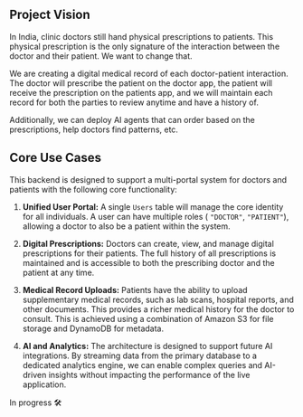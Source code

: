## Project Vision

In India, clinic doctors still hand physical prescriptions to patients. This physical prescription is the only signature of the interaction between the doctor and their patient. We want to change that.

We are creating a digital medical record of each doctor-patient interaction. The doctor will prescribe the patient on the doctor app, the patient will receive the prescription on the patients app, and we will maintain each record for both the parties to review anytime and have a history of.

Additionally, we can deploy AI agents that can order based on the prescriptions, help doctors find patterns, etc.

## Core Use Cases

This backend is designed to support a multi-portal system for doctors and patients with the following core functionality:

1.  **Unified User Portal:** A single `Users` table will manage the core identity for all individuals. A user can have multiple roles ( `"DOCTOR"`, `"PATIENT"`), allowing a doctor to also be a patient within the system.

2.  **Digital Prescriptions:** Doctors can create, view, and manage digital prescriptions for their patients. The full history of all prescriptions is maintained and is accessible to both the prescribing doctor and the patient at any time.

3.  **Medical Record Uploads:** Patients have the ability to upload supplementary medical records, such as lab scans, hospital reports, and other documents. This provides a richer medical history for the doctor to consult. This is achieved using a combination of Amazon S3 for file storage and DynamoDB for metadata.

4.  **AI and Analytics:** The architecture is designed to support future AI integrations. By streaming data from the primary database to a dedicated analytics engine, we can enable complex queries and AI-driven insights without impacting the performance of the live application.

In progress 🛠️
